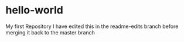 # hello-world
My first Repository
I have edited this in the readme-edits branch before merging it back to the master branch

